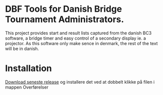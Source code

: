 # DBF Tools for Danish Bridge Tournament Administrators.
This project provides start and result lists captured from the danish BC3 software, a bridge timer and easy control of a secondary display ie. a projector.
As this software only make sence in denmark, the rest of the text will be in danish. 

# Installation
[Download seneste release](https://github.com/mortensp/DBF/releases/latest/download/DBF.Setup.exe) og installere det ved at dobbelt klikke på filen i mappen Overførelser
